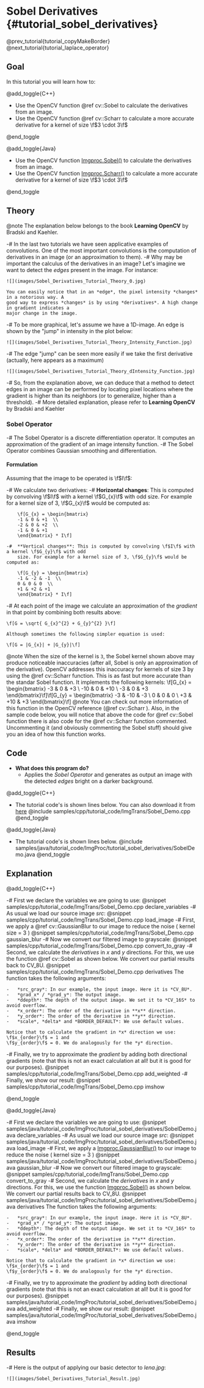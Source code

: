 Sobel Derivatives {#tutorial_sobel_derivatives}
=================

@prev_tutorial{tutorial_copyMakeBorder}
@next_tutorial{tutorial_laplace_operator}

Goal
----

In this tutorial you will learn how to:

@add_toggle{C++}

-   Use the OpenCV function @ref cv::Sobel to calculate the derivatives from an image.
-   Use the OpenCV function @ref cv::Scharr to calculate a more accurate derivative for a kernel of
    size \f$3 \cdot 3\f$

@end_toggle

@add_toggle{Java}

-   Use the OpenCV function [Imgproc.Sobel()] to calculate the derivatives from an image.
-   Use the OpenCV function [Imgproc.Scharr()] to calculate a more accurate derivative for a kernel of
    size \f$3 \cdot 3\f$

@end_toggle

Theory
------

@note The explanation below belongs to the book **Learning OpenCV** by Bradski and Kaehler.

-#  In the last two tutorials we have seen applicative examples of convolutions. One of the most
    important convolutions is the computation of derivatives in an image (or an approximation to
    them).
-#  Why may be important the calculus of the derivatives in an image? Let's imagine we want to
    detect the *edges* present in the image. For instance:

    ![](images/Sobel_Derivatives_Tutorial_Theory_0.jpg)

    You can easily notice that in an *edge*, the pixel intensity *changes* in a notorious way. A
    good way to express *changes* is by using *derivatives*. A high change in gradient indicates a
    major change in the image.

-#  To be more graphical, let's assume we have a 1D-image. An edge is shown by the "jump" in
    intensity in the plot below:

    ![](images/Sobel_Derivatives_Tutorial_Theory_Intensity_Function.jpg)

-#  The edge "jump" can be seen more easily if we take the first derivative (actually, here appears
    as a maximum)

    ![](images/Sobel_Derivatives_Tutorial_Theory_dIntensity_Function.jpg)

-#  So, from the explanation above, we can deduce that a method to detect edges in an image can be
    performed by locating pixel locations where the gradient is higher than its neighbors (or to
    generalize, higher than a threshold).
-#  More detailed explanation, please refer to **Learning OpenCV** by Bradski and Kaehler

### Sobel Operator

-#  The Sobel Operator is a discrete differentiation operator. It computes an approximation of the
    gradient of an image intensity function.
-#  The Sobel Operator combines Gaussian smoothing and differentiation.

#### Formulation

Assuming that the image to be operated is \f$I\f$:

-#  We calculate two derivatives:
    -#  **Horizontal changes**: This is computed by convolving \f$I\f$ with a kernel \f$G_{x}\f$ with odd
        size. For example for a kernel size of 3, \f$G_{x}\f$ would be computed as:

        \f[G_{x} = \begin{bmatrix}
        -1 & 0 & +1  \\
        -2 & 0 & +2  \\
        -1 & 0 & +1
        \end{bmatrix} * I\f]

    -#  **Vertical changes**: This is computed by convolving \f$I\f$ with a kernel \f$G_{y}\f$ with odd
        size. For example for a kernel size of 3, \f$G_{y}\f$ would be computed as:

        \f[G_{y} = \begin{bmatrix}
        -1 & -2 & -1  \\
        0 & 0 & 0  \\
        +1 & +2 & +1
        \end{bmatrix} * I\f]

-#  At each point of the image we calculate an approximation of the *gradient* in that point by
    combining both results above:

    \f[G = \sqrt{ G_{x}^{2} + G_{y}^{2} }\f]

    Although sometimes the following simpler equation is used:

    \f[G = |G_{x}| + |G_{y}|\f]

@note
    When the size of the kernel is `3`, the Sobel kernel shown above may produce noticeable
    inaccuracies (after all, Sobel is only an approximation of the derivative). OpenCV addresses
    this inaccuracy for kernels of size 3 by using the @ref cv::Scharr function. This is as fast
    but more accurate than the standar Sobel function. It implements the following kernels:
    \f[G_{x} = \begin{bmatrix}
    -3 & 0 & +3  \\
    -10 & 0 & +10  \\
    -3 & 0 & +3
    \end{bmatrix}\f]\f[G_{y} = \begin{bmatrix}
    -3 & -10 & -3  \\
    0 & 0 & 0  \\
    +3 & +10 & +3
    \end{bmatrix}\f]
@note
    You can check out more information of this function in the OpenCV reference (@ref cv::Scharr ).
    Also, in the sample code below, you will notice that above the code for @ref cv::Sobel function
    there is also code for the @ref cv::Scharr function commented. Uncommenting it (and obviously
    commenting the Sobel stuff) should give you an idea of how this function works.

Code
----

-  **What does this program do?**
    -   Applies the *Sobel Operator* and generates as output an image with the detected *edges*
        bright on a darker background.

@add_toggle{C++}
-  The tutorial code's is shown lines below. You can also download it from
    [here](https://github.com/Itseez/opencv/tree/master/samples/cpp/tutorial_code/ImgTrans/Sobel_Demo.cpp)
    @include samples/cpp/tutorial_code/ImgTrans/Sobel_Demo.cpp
@end_toggle

@add_toggle{Java}
-  The tutorial code's is shown lines below.
    @include samples/java/tutorial_code/ImgProc/tutorial_sobel_derivatives/SobelDemo.java
@end_toggle

Explanation
-----------

@add_toggle{C++}

-#  First we declare the variables we are going to use:
    @snippet samples/cpp/tutorial_code/ImgTrans/Sobel_Demo.cpp declare_variables
-#  As usual we load our source image *src*:
    @snippet samples/cpp/tutorial_code/ImgTrans/Sobel_Demo.cpp load_image
-#  First, we apply a @ref cv::GaussianBlur to our image to reduce the noise ( kernel size = 3 )
    @snippet samples/cpp/tutorial_code/ImgTrans/Sobel_Demo.cpp gaussian_blur
-#  Now we convert our filtered image to grayscale:
    @snippet samples/cpp/tutorial_code/ImgTrans/Sobel_Demo.cpp convert_to_gray
-#  Second, we calculate the *derivatives* in *x* and *y* directions. For this, we use the
    function @ref cv::Sobel as shown below. We convert our partial results back to CV_8U.
    @snippet samples/cpp/tutorial_code/ImgTrans/Sobel_Demo.cpp derivatives
    The function takes the following arguments:

    -   *src_gray*: In our example, the input image. Here it is *CV_8U*.
    -   *grad_x* / *grad_y*: The output image.
    -   *ddepth*: The depth of the output image. We set it to *CV_16S* to avoid overflow.
    -   *x_order*: The order of the derivative in **x** direction.
    -   *y_order*: The order of the derivative in **y** direction.
    -   *scale*, *delta* and *BORDER_DEFAULT*: We use default values.

    Notice that to calculate the gradient in *x* direction we use: \f$x_{order}\f$ = 1 and
    \f$y_{order}\f$ = 0. We do analogously for the *y* direction.
-#  Finally, we try to approximate the *gradient* by adding both directional gradients (note that
    this is not an exact calculation at all! but it is good for our purposes).
    @snippet samples/cpp/tutorial_code/ImgTrans/Sobel_Demo.cpp add_weighted
-#  Finally, we show our result:
    @snippet samples/cpp/tutorial_code/ImgTrans/Sobel_Demo.cpp imshow

@end_toggle

@add_toggle{Java}

-#  First we declare the variables we are going to use:
    @snippet samples/java/tutorial_code/ImgProc/tutorial_sobel_derivatives/SobelDemo.java declare_variables
-#  As usual we load our source image *src*:
    @snippet samples/java/tutorial_code/ImgProc/tutorial_sobel_derivatives/SobelDemo.java load_image
-#  First, we apply a [Imgproc.GaussianBlur()] to our image to reduce the noise ( kernel size = 3 )
    @snippet samples/java/tutorial_code/ImgProc/tutorial_sobel_derivatives/SobelDemo.java gaussian_blur
-#  Now we convert our filtered image to grayscale:
    @snippet samples/cpp/tutorial_code/ImgTrans/Sobel_Demo.cpp convert_to_gray
-#  Second, we calculate the *derivatives* in *x* and *y* directions. For this, we use the
    function [Imgproc.Sobel()] as shown below. We convert our partial results back to CV_8U.
    @snippet samples/java/tutorial_code/ImgProc/tutorial_sobel_derivatives/SobelDemo.java derivatives
    The function takes the following arguments:

    -   *src_gray*: In our example, the input image. Here it is *CV_8U*.
    -   *grad_x* / *grad_y*: The output image.
    -   *ddepth*: The depth of the output image. We set it to *CV_16S* to avoid overflow.
    -   *x_order*: The order of the derivative in **x** direction.
    -   *y_order*: The order of the derivative in **y** direction.
    -   *scale*, *delta* and *BORDER_DEFAULT*: We use default values.

    Notice that to calculate the gradient in *x* direction we use: \f$x_{order}\f$ = 1 and
    \f$y_{order}\f$ = 0. We do analogously for the *y* direction.
-#  Finally, we try to approximate the *gradient* by adding both directional gradients (note that
    this is not an exact calculation at all! but it is good for our purposes).
    @snippet samples/java/tutorial_code/ImgProc/tutorial_sobel_derivatives/SobelDemo.java add_weighted
-#  Finally, we show our result:
    @snippet samples/java/tutorial_code/ImgProc/tutorial_sobel_derivatives/SobelDemo.java imshow

@end_toggle

Results
-------

-#  Here is the output of applying our basic detector to *lena.jpg*:

    ![](images/Sobel_Derivatives_Tutorial_Result.jpg)

<!-- invisible references list -->
[Imgproc.Sobel()]: http://docs.opencv.org/java/3.1.0/org/opencv/imgproc/Imgproc.html#Sobel-org.opencv.core.Mat-org.opencv.core.Mat-int-int-int-
[Imgproc.Scharr()]: http://docs.opencv.org/java/3.1.0/org/opencv/imgproc/Imgproc.html#Scharr-org.opencv.core.Mat-org.opencv.core.Mat-int-int-int-
[Imgproc.GaussianBlur()]: http://docs.opencv.org/java/3.1.0/org/opencv/imgproc/Imgproc.html#GaussianBlur-org.opencv.core.Mat-org.opencv.core.Mat-org.opencv.core.Size-double-
